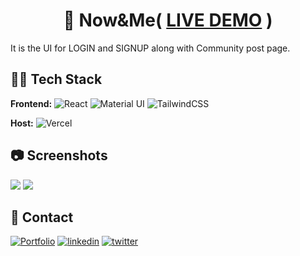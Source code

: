 <div align="center">

# 📃 Now&Me( [LIVE DEMO](https://frontend-developer-task-ten.vercel.app/) )


</div>

It is the UI for LOGIN and SIGNUP along with Community post page.


## 👨‍💻 Tech Stack

**Frontend:** ![React](https://img.shields.io/badge/react-%2320232a.svg?style=for-the-badge&logo=react&logoColor=%2361DAFB) ![Material UI](https://img.shields.io/badge/material%20ui-007fff?style=for-the-badge&logoColor=white) ![TailwindCSS](https://img.shields.io/badge/tailwindcss-%2338B2AC.svg?style=for-the-badge&logo=tailwind-css&logoColor=white)


**Host:** ![Vercel](https://img.shields.io/badge/vercel-%23000000.svg?style=for-the-badge&logo=vercel&logoColor=white)


## 📷 Screenshots

<img  src="https://awesomescreenshot.s3.amazonaws.com/image/2197022/27176010-9b3e4315ee907be0f95c107c9351164d.png?X-Amz-Algorithm=AWS4-HMAC-SHA256&X-Amz-Credential=AKIAJSCJQ2NM3XLFPVKA%2F20220515%2Fus-east-1%2Fs3%2Faws4_request&X-Amz-Date=20220515T104807Z&X-Amz-Expires=28800&X-Amz-SignedHeaders=host&X-Amz-Signature=b38e0ee6cbdcd4050ce70e99e35fd44f6028836fc88f5ff7f25f35d7c4be03c4"/>

<img  src="https://awesomescreenshot.s3.amazonaws.com/image/2197022/27176054-839e4c2953818ebd3469db6b53fef16b.png?X-Amz-Algorithm=AWS4-HMAC-SHA256&X-Amz-Credential=AKIAJSCJQ2NM3XLFPVKA%2F20220515%2Fus-east-1%2Fs3%2Faws4_request&X-Amz-Date=20220515T104931Z&X-Amz-Expires=28800&X-Amz-SignedHeaders=host&X-Amz-Signature=371c6e2644e93133369ffce5d3741b5504b83dfb2e7c3637f3cc6985b60278ef"/>


## 🔗 Contact

[![Portfolio](https://img.shields.io/badge/My%20Portfolio-FF6C37?style=for-the-badge&&logoColor=white)](http://vanshsharma.vercel.app/)
[![linkedin](https://img.shields.io/badge/linkedin-0A66C2?style=for-the-badge&logo=linkedin&logoColor=white)](https://www.linkedin.com/in/vanshsharma27/)
[![twitter](https://img.shields.io/badge/twitter-1DA1F2?style=for-the-badge&logo=twitter&logoColor=white)](https://twitter.com/Vanshsh2701)